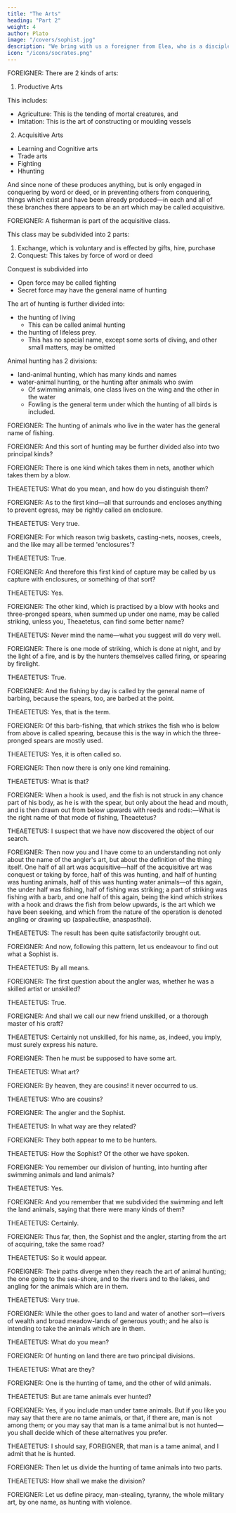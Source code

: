 ```yaml
---
title: "The Arts"
heading: "Part 2"
weight: 4
author: Plato
image: "/covers/sophist.jpg"
description: "We bring with us a foreigner from Elea, who is a disciple of Parmenides and Zeno, and a true philosopher"
icon: "/icons/socrates.png"
---
```



FOREIGNER: There are 2 kinds of arts:

1. Productive Arts

This includes:
- Agriculture: This is the tending of mortal creatures, and 
- Imitation: This is the art of constructing or moulding vessels

<!-- , and there is the art of —all these may be appropriately called by a single name. -->

<!-- He who brings into existence something that did not exist before is said to be a producer, and that which is brought into existence is said to be produced.

These arts are productive.  -->


2. Acquisitive Arts

- Learning and Cognitive arts
- Trade arts
- Fighting
- Hhunting

And since none of these produces anything, but is only engaged in conquering by word or deed, or in preventing others from conquering, things which exist and have been already produced—in each and all of these branches there appears to be an art which may be called acquisitive.


FOREIGNER: A fisherman is part of the acquisitive class.

This class may be subdivided into 2 parts:

1. Exchange, which is voluntary and is effected by gifts, hire, purchase
2. Conquest: This takes by force of word or deed

Conquest is subdivided into
- Open force may be called fighting
- Secret force may have the general name of hunting


The art of hunting is further divided into:
- the hunting of living
  - This can be called animal hunting
- the hunting of lifeless prey.
  - This has no special name, except some sorts of diving, and other small matters, may be omitted


Animal hunting has 2 divisions:
- land-animal hunting, which has many kinds and names
- water-animal hunting, or the hunting after animals who swim
  - Of swimming animals, one class lives on the wing and the other in the water
  - Fowling is the general term under which the hunting of all birds is included.


FOREIGNER: The hunting of animals who live in the water has the general name of fishing.

FOREIGNER: And this sort of hunting may be further divided also into two principal kinds?

FOREIGNER: There is one kind which takes them in nets, another which takes them by a blow.

THEAETETUS: What do you mean, and how do you distinguish them?

FOREIGNER: As to the first kind—all that surrounds and encloses anything to prevent egress, may be rightly called an enclosure.

THEAETETUS: Very true.

FOREIGNER: For which reason twig baskets, casting-nets, nooses, creels, and the like may all be termed 'enclosures'?

THEAETETUS: True.

FOREIGNER: And therefore this first kind of capture may be called by us capture with enclosures, or something of that sort?

THEAETETUS: Yes.

FOREIGNER: The other kind, which is practised by a blow with hooks and three-pronged spears, when summed up under one name, may be called striking, unless you, Theaetetus, can find some better name?

THEAETETUS: Never mind the name—what you suggest will do very well.

FOREIGNER: There is one mode of striking, which is done at night, and by the light of a fire, and is by the hunters themselves called firing, or spearing by firelight.

THEAETETUS: True.

FOREIGNER: And the fishing by day is called by the general name of barbing, because the spears, too, are barbed at the point.

THEAETETUS: Yes, that is the term.

FOREIGNER: Of this barb-fishing, that which strikes the fish who is below from above is called spearing, because this is the way in which the three-pronged spears are mostly used.

THEAETETUS: Yes, it is often called so.

FOREIGNER: Then now there is only one kind remaining.

THEAETETUS: What is that?

FOREIGNER: When a hook is used, and the fish is not struck in any chance part of his body, as he is with the spear, but only about the head and mouth, and is then drawn out from below upwards with reeds and rods:—What is the right name of that mode of fishing, Theaetetus?

THEAETETUS: I suspect that we have now discovered the object of our search.

FOREIGNER: Then now you and I have come to an understanding not only about the name of the angler's art, but about the definition of the thing itself. One half of all art was acquisitive—half of the acquisitive art was conquest or taking by force, half of this was hunting, and half of hunting was hunting animals, half of this was hunting water animals—of this again, the under half was fishing, half of fishing was striking; a part of striking was fishing with a barb, and one half of this again, being the kind which strikes with a hook and draws the fish from below upwards, is the art which we have been seeking, and which from the nature of the operation is denoted angling or drawing up (aspalieutike, anaspasthai).

THEAETETUS: The result has been quite satisfactorily brought out.

FOREIGNER: And now, following this pattern, let us endeavour to find out what a Sophist is.

THEAETETUS: By all means.

FOREIGNER: The first question about the angler was, whether he was a skilled artist or unskilled?

THEAETETUS: True.

FOREIGNER: And shall we call our new friend unskilled, or a thorough master of his craft?

THEAETETUS: Certainly not unskilled, for his name, as, indeed, you imply, must surely express his nature.

FOREIGNER: Then he must be supposed to have some art.

THEAETETUS: What art?

FOREIGNER: By heaven, they are cousins! it never occurred to us.

THEAETETUS: Who are cousins?

FOREIGNER: The angler and the Sophist.

THEAETETUS: In what way are they related?

FOREIGNER: They both appear to me to be hunters.

THEAETETUS: How the Sophist? Of the other we have spoken.

FOREIGNER: You remember our division of hunting, into hunting after swimming animals and land animals?

THEAETETUS: Yes.

FOREIGNER: And you remember that we subdivided the swimming and left the land animals, saying that there were many kinds of them?

THEAETETUS: Certainly.

FOREIGNER: Thus far, then, the Sophist and the angler, starting from the art of acquiring, take the same road?

THEAETETUS: So it would appear.

FOREIGNER: Their paths diverge when they reach the art of animal hunting; the one going to the sea-shore, and to the rivers and to the lakes, and angling for the animals which are in them.

THEAETETUS: Very true.

FOREIGNER: While the other goes to land and water of another sort—rivers of wealth and broad meadow-lands of generous youth; and he also is intending to take the animals which are in them.

THEAETETUS: What do you mean?

FOREIGNER: Of hunting on land there are two principal divisions.

THEAETETUS: What are they?

FOREIGNER: One is the hunting of tame, and the other of wild animals.

THEAETETUS: But are tame animals ever hunted?

FOREIGNER: Yes, if you include man under tame animals. But if you like you may say that there are no tame animals, or that, if there are, man is not among them; or you may say that man is a tame animal but is not hunted—you shall decide which of these alternatives you prefer.

THEAETETUS: I should say, FOREIGNER, that man is a tame animal, and I admit that he is hunted.

FOREIGNER: Then let us divide the hunting of tame animals into two parts.

THEAETETUS: How shall we make the division?

FOREIGNER: Let us define piracy, man-stealing, tyranny, the whole military art, by one name, as hunting with violence.

